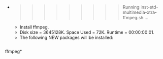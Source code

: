 * >>>>>>>>> Running inst-std-multimedia-xtra-ffmpeg.sh ...
  * Install ffmpeg.
  * Disk size = 3645128K. Space Used = 72K. Runtime = 00:00:00:01.
  * The following NEW packages will be installed:
  ```bash
ffmpeg*
  ```
